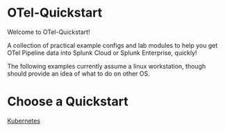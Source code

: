 # OTel-Quickstart
Welcome to OTel-Quickstart! 

A collection of practical example configs and lab modules to help you get OTel Pipeline data into Splunk Cloud or Splunk Enterprise, quickly!

The following examples currently assume a linux workstation, though should provide an idea of what to do on other OS. 

# Choose a Quickstart

[Kubernetes](https://github.com/matthewmodestino/otel-quickstart/blob/main/kubernetes/0-quickstart-home.md#kubernetes-otel-quickstart-home)
